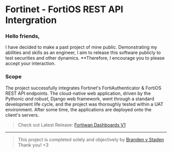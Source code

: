 # Fortinet - FortiOS REST API Intergration

### Hello friends,

I have decided to make a past project of mine public. Demonstrating my abilities and skills as an engineer, I aim to release this software publicly to test securities and other dynamics. 
**Therefore, I encourage you to please accept your interaction.

### Scope

The project successfully integrates Fortinet's FortiAuthenticator & FortiOS REST API endpoints. The cloud-native web application, driven by the Pythonic *and robust*, Django web framework, went through a standard development life cycle, and the project was thoroughly tested within a UAT environment. After some time, the applications are deployed onto the client's servers. 

> Check out Latest Release: [Fortiwan Dashboards V1](https://github.com/BrandenSysoutHelloWorld/fortiwan-deployed/releases/tag/fortiwan-dashboards)

---

> This project is completed solely and objectively by [Branden v Staden](https://bcodelabs.com/) 
> Thank you! <3
